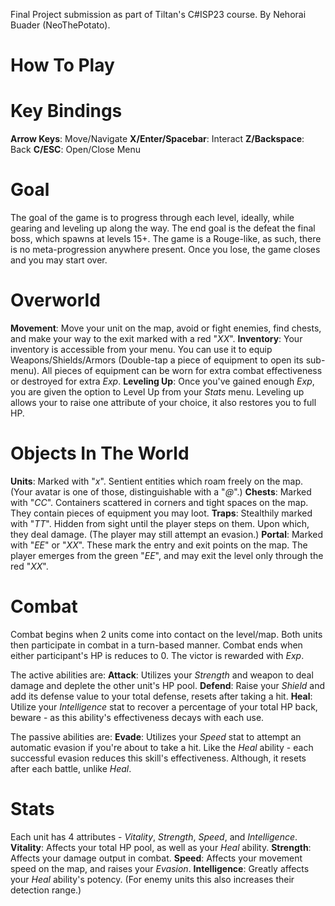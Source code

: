 Final Project submission as part of Tiltan's C#ISP23 course.
By Nehorai Buader (NeoThePotato).

# How To Play

# Key Bindings
**Arrow Keys**: Move/Navigate
**X/Enter/Spacebar**: Interact
**Z/Backspace**: Back
**C/ESC**: Open/Close Menu

# Goal
The goal of the game is to progress through each level, ideally, while gearing and leveling up along the way.
The end goal is the defeat the final boss, which spawns at levels 15+.
The game is a Rouge-like, as such, there is no meta-progression anywhere present. Once you lose, the game closes and you may start over.

# Overworld
**Movement**: Move your unit on the map, avoid or fight enemies, find chests, and make your way to the exit marked with a red "*XX*".
**Inventory**: Your inventory is accessible from your menu. You can use it to equip Weapons/Shields/Armors (Double-tap a piece of equipment to open its sub-menu). All pieces of equipment can be worn for extra combat effectiveness or destroyed for extra *Exp*.
**Leveling Up**: Once you've gained enough *Exp*, you are given the option to Level Up from your *Stats* menu. Leveling up allows your to raise one attribute of your choice, it also restores you to full HP.

# Objects In The World
**Units**: Marked with "*x*". Sentient entities which roam freely on the map. (Your avatar is one of those, distinguishable with a "*@*".)
**Chests**: Marked with "*CC*". Containers scattered in corners and tight spaces on the map. They contain pieces of equipment you may loot.
**Traps**: Stealthily marked with "*TT*". Hidden from sight until the player steps on them. Upon which, they deal damage. (The player may still attempt an evasion.)
**Portal**: Marked with "*EE*" or "*XX*". These mark the entry and exit points on the map. The player emerges from the green "*EE*", and may exit the level only through the red "*XX*".

# Combat
Combat begins when 2 units come into contact on the level/map.
Both units then participate in combat in a turn-based manner.
Combat ends when either participant's HP is reduces to 0. The victor is rewarded with *Exp*.

The active abilities are:
**Attack**: Utilizes your *Strength* and weapon to deal damage and deplete the other unit's HP pool.
**Defend**: Raise your *Shield* and add its defense value to your total defense, resets after taking a hit.
**Heal**: Utilize your *Intelligence* stat to recover a percentage of your total HP back, beware - as this ability's effectiveness decays with each use.

The passive abilities are:
**Evade**: Utilizes your *Speed* stat to attempt an automatic evasion if you're about to take a hit. Like the *Heal* ability - each successful evasion reduces this skill's effectiveness. Although, it resets after each battle, unlike *Heal*.

# Stats
Each unit has 4 attributes - *Vitality*, *Strength*, *Speed*, and *Intelligence*.
**Vitality**: Affects your total HP pool, as well as your *Heal* ability.
**Strength**: Affects your damage output in combat.
**Speed**: Affects your movement speed on the map, and raises your *Evasion*.
**Intelligence**: Greatly affects your *Heal* ability's potency. (For enemy units this also increases their detection range.)

